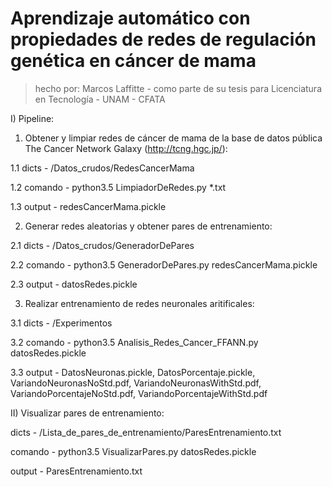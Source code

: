 # Aprendizaje automático con propiedades de redes de regulación genética en cáncer de mama

> hecho por: Marcos Laffitte - como parte de su tesis para Licenciatura en Tecnología - UNAM - CFATA


I) Pipeline:


1. Obtener y limpiar redes de cáncer de mama de la base de datos pública The Cancer Network Galaxy (http://tcng.hgc.jp/):

1.1 dicts - /Datos_crudos/RedesCancerMama

1.2 comando - python3.5 LimpiadorDeRedes.py \*.txt

1.3 output - redesCancerMama.pickle


2. Generar redes aleatorias y obtener pares de entrenamiento:

2.1 dicts - /Datos_crudos/GeneradorDePares

2.2 comando - python3.5 GeneradorDePares.py redesCancerMama.pickle

2.3 output - datosRedes.pickle


3. Realizar entrenamiento de redes neuronales aritificales:

3.1 dicts - /Experimentos

3.2 comando - python3.5 Analisis_Redes_Cancer_FFANN.py datosRedes.pickle

3.3 output - DatosNeuronas.pickle, DatosPorcentaje.pickle, VariandoNeuronasNoStd.pdf, VariandoNeuronasWithStd.pdf, VariandoPorcentajeNoStd.pdf, VariandoPorcentajeWithStd.pdf


II) Visualizar pares de entrenamiento:

dicts - /Lista_de_pares_de_entrenamiento/ParesEntrenamiento.txt

comando - python3.5 VisualizarPares.py datosRedes.pickle

output - ParesEntrenamiento.txt
